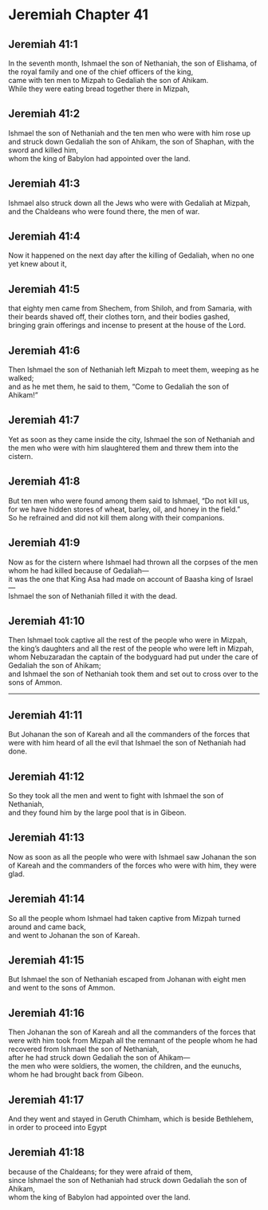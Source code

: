 # Jeremiah Chapter 41

## Jeremiah 41:1  
In the seventh month, Ishmael the son of Nethaniah, the son of Elishama, of the royal family and one of the chief officers of the king,  
came with ten men to Mizpah to Gedaliah the son of Ahikam.  
While they were eating bread together there in Mizpah,

## Jeremiah 41:2  
Ishmael the son of Nethaniah and the ten men who were with him rose up and struck down Gedaliah the son of Ahikam, the son of Shaphan, with the sword and killed him,  
whom the king of Babylon had appointed over the land.

## Jeremiah 41:3  
Ishmael also struck down all the Jews who were with Gedaliah at Mizpah, and the Chaldeans who were found there, the men of war.

## Jeremiah 41:4  
Now it happened on the next day after the killing of Gedaliah, when no one yet knew about it,

## Jeremiah 41:5  
that eighty men came from Shechem, from Shiloh, and from Samaria, with their beards shaved off, their clothes torn, and their bodies gashed,  
bringing grain offerings and incense to present at the house of the Lord.

## Jeremiah 41:6  
Then Ishmael the son of Nethaniah left Mizpah to meet them, weeping as he walked;  
and as he met them, he said to them, “Come to Gedaliah the son of Ahikam!”

## Jeremiah 41:7  
Yet as soon as they came inside the city, Ishmael the son of Nethaniah and the men who were with him slaughtered them and threw them into the cistern.

## Jeremiah 41:8  
But ten men who were found among them said to Ishmael, “Do not kill us, for we have hidden stores of wheat, barley, oil, and honey in the field.”  
So he refrained and did not kill them along with their companions.

## Jeremiah 41:9  
Now as for the cistern where Ishmael had thrown all the corpses of the men whom he had killed because of Gedaliah—  
it was the one that King Asa had made on account of Baasha king of Israel—  
Ishmael the son of Nethaniah filled it with the dead.

## Jeremiah 41:10  
Then Ishmael took captive all the rest of the people who were in Mizpah,  
the king’s daughters and all the rest of the people who were left in Mizpah,  
whom Nebuzaradan the captain of the bodyguard had put under the care of Gedaliah the son of Ahikam;  
and Ishmael the son of Nethaniah took them and set out to cross over to the sons of Ammon.

---

## Jeremiah 41:11  
But Johanan the son of Kareah and all the commanders of the forces that were with him heard of all the evil that Ishmael the son of Nethaniah had done.

## Jeremiah 41:12  
So they took all the men and went to fight with Ishmael the son of Nethaniah,  
and they found him by the large pool that is in Gibeon.

## Jeremiah 41:13  
Now as soon as all the people who were with Ishmael saw Johanan the son of Kareah and the commanders of the forces who were with him, they were glad.

## Jeremiah 41:14  
So all the people whom Ishmael had taken captive from Mizpah turned around and came back,  
and went to Johanan the son of Kareah.

## Jeremiah 41:15  
But Ishmael the son of Nethaniah escaped from Johanan with eight men and went to the sons of Ammon.

## Jeremiah 41:16  
Then Johanan the son of Kareah and all the commanders of the forces that were with him took from Mizpah all the remnant of the people whom he had recovered from Ishmael the son of Nethaniah,  
after he had struck down Gedaliah the son of Ahikam—  
the men who were soldiers, the women, the children, and the eunuchs, whom he had brought back from Gibeon.

## Jeremiah 41:17  
And they went and stayed in Geruth Chimham, which is beside Bethlehem,  
in order to proceed into Egypt

## Jeremiah 41:18  
because of the Chaldeans; for they were afraid of them,  
since Ishmael the son of Nethaniah had struck down Gedaliah the son of Ahikam,  
whom the king of Babylon had appointed over the land.
